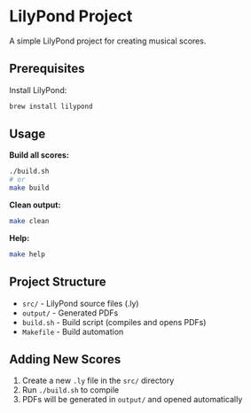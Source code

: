 # LilyPond Project

A simple LilyPond project for creating musical scores.

## Prerequisites

Install LilyPond:
```bash
brew install lilypond
```

## Usage

**Build all scores:**
```bash
./build.sh
# or
make build
```

**Clean output:**
```bash
make clean
```

**Help:**
```bash
make help
```

## Project Structure

- `src/` - LilyPond source files (.ly)
- `output/` - Generated PDFs
- `build.sh` - Build script (compiles and opens PDFs)
- `Makefile` - Build automation

## Adding New Scores

1. Create a new `.ly` file in the `src/` directory
2. Run `./build.sh` to compile
3. PDFs will be generated in `output/` and opened automatically